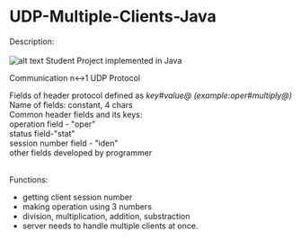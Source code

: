 # UDP-Multiple-Clients-Java

Description: </br></br>![alt text](https://pixabay.com/pl/vectors/komputer-serwer-sprz%C4%99tu-baza-danych-23341/ "Logo Title Text 1")
Student Project implemented in Java

Communication n↔1
UDP Protocol</br>

Fields of header protocol defined as <i>key#value@ (example:oper#multiply@)</i> </br>
Name of fields: constant, 4 chars</br>
Common header fields and its keys:</br>
operation field - "oper"</br>
status field-"stat"</br>
session number field - "iden"</br>
other fields developed by programmer</br></br>

Functions:</br>
- getting client session number</br>
- making operation using 3 numbers</br>
- division, multiplication, addition, substraction</br>
- server needs to handle multiple clients at once.</br>
